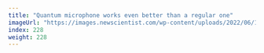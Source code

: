 ```yaml
---
title: "Quantum microphone works even better than a regular one"
imageUrl: "https://images.newscientist.com/wp-content/uploads/2022/06/17164319/SEI_110193589.jpg?width=600"
index: 228
weight: 228
---
```

